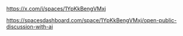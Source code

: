 https://x.com/i/spaces/1YpKkBengVMxj

https://spacesdashboard.com/space/1YpKkBengVMxj/open-public-discussion-with-ai
